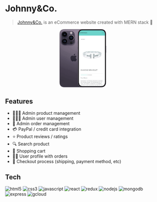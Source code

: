 # Johnny&Co.

> [Johnny&Co.](https://haxalabs.com/) is an eCommerce website created with MERN stack 💍

<p align="center"><img src="github-cover.png" width="30%"></p>

## Features

- 🧑🏻‍💼 Admin product management
- 👨‍👩‍👦 Admin user management
- 🎁 Admin order management
- 💳 PayPal / credit card integration
- ⭐️ Product reviews / ratings
- 🔍 Search product
- 🛒 Shopping cart
- 👩🏻 User profile with orders
- 🚚 Checkout process (shipping, payment method, etc)

## Tech

<p align="left">
    <img
      src="https://img.shields.io/badge/HTML5-E34F26?style=for-the-badge&logo=html5&logoColor=white"
      alt="html5"
    />
    <img
      src="https://img.shields.io/badge/CSS3-1572B6?style=for-the-badge&logo=css3&logoColor=white"
      alt="css3"
    />
    <img src="https://img.shields.io/badge/JavaScript-323330?style=for-the-badge&logo=javascript&logoColor=F7DF1E" alt="javascript">
    <img src="https://img.shields.io/badge/React-20232A?style=for-the-badge&logo=react&logoColor=61DAFB" alt="react">
    <img src="https://img.shields.io/badge/Redux-593D88?style=for-the-badge&logo=redux&logoColor=white" alt="redux">
    <img src="https://img.shields.io/badge/Node.js-339933?style=for-the-badge&logo=nodedotjs&logoColor=white" alt="nodejs">
    <img src="https://img.shields.io/badge/MongoDB-4EA94B?style=for-the-badge&logo=mongodb&logoColor=white" alt="mongodb">
        <img src="https://img.shields.io/badge/Express.js-000000?style=for-the-badge&logo=express&logoColor=white" alt="express">
        <img src="https://img.shields.io/badge/Google_Cloud-4285F4?style=for-the-badge&logo=google-cloud&logoColor=white" alt="gcloud">
</p>
